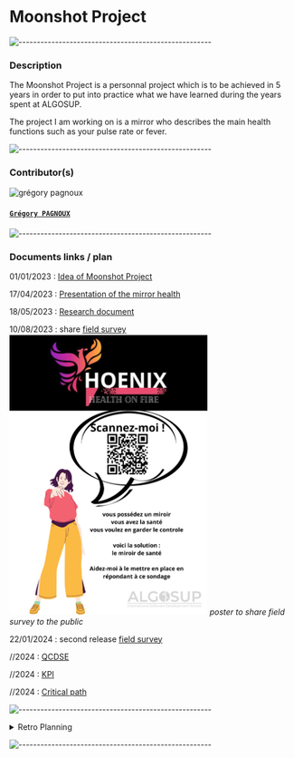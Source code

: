# Moonshot Project

![-----------------------------------------------------](https://raw.githubusercontent.com/andreasbm/readme/master/assets/lines/rainbow.png)

### Description

The Moonshot Project is a personnal project which is to be achieved in 5 years in order to put into practice what we have learned during the years spent at ALGOSUP.

The project I am working on is a mirror who describes the main health functions such as your pulse rate or fever.

![-----------------------------------------------------](https://raw.githubusercontent.com/andreasbm/readme/master/assets/lines/rainbow.png)

### Contributor(s)

<img alt="grégory pagnoux" src="https://avatars.githubusercontent.com/u/114397869?s=400&v=4" width="150">

#### [**`Grégory PAGNOUX`**](https://github.com/Gregory-Pagnoux)

![-----------------------------------------------------](https://raw.githubusercontent.com/andreasbm/readme/master/assets/lines/rainbow.png)

### Documents links / plan

01/01/2023 : [Idea of Moonshot Project](moonshot_project.md) 

17/04/2023 : [Presentation of the mirror health](mirror-health_product.md)

18/05/2023 : [Research document](mirror-health_research.md)

10/08/2023 : share [field survey](https://forms.gle/DRDfuTzgF9muhY8D8) <br>
<img alt="poster" src="/img/poster.png" width="350">
*poster to share field survey to the public*

22/01/2024 : second release [field survey](https://forms.gle/DRDfuTzgF9muhY8D8)

//2024 : [QCDSE](https://docs.google.com/document/d/1_H-wcQY_iAInv95kI3iQh92zyCA37LfbOUurZUEJ6dA/edit?usp=sharing)

//2024 : [KPI](https://docs.google.com/spreadsheets/d/1vU4uwSvnlM3zdsvzGCOgKkJPxNbdX58Gv39i1P2Z-Oc/edit?usp=sharing)

//2024 : [Critical path](https://docs.google.com/spreadsheets/d/16l_xSyliKyvaUGKUd8Fu0jS4mcjDrUDyP90tedfbv9E/edit?usp=sharing)


![-----------------------------------------------------](https://raw.githubusercontent.com/andreasbm/readme/master/assets/lines/rainbow.png)

<details>
<summary>Retro Planning</summary>

[Retro Planning](https://www.preceden.com/timelines/1067302-moonshot-retro-planning)

- 2023
  - January :
    - [x] find moonshot project
  - February :
  - March :
  - April :
    - [x] make product document
      - [x] describe the product
      - [x] find at least 3 options
  - May :
    - [x] start research for the mirror
      - [x] describe each options
      - [x] find a competitor
      - [x] find people concerned by the product
  - June :
  - July :
  - August :
    - [x] conduct a field survey
    - [x] define the language
    - [x] financial plan
    - [x] marketing
      - [x] create the design
      - [x] find name
      - [x] find slogan
      - [x] make the logo
  - September :
  - October :
    - [x] research data law
  - November :
  - October :
  - December :
- 2024
  - January :
  - February :
    - [ ] Specifications
      - [ ] make Functional
  - March :
    - [ ] Specifications
      - [ ] finish Functional
      - [ ] start Technical
  - April :
    - [ ] Specifications
      - [ ] Functional
      - [ ] make Technical
  - May :
    - [ ] Specifications
      - [ ] Functional
      - [ ] finish Technical
  - June :
  - July :
  - August :
  - September :
  - October :
  - November :
  - December :

</details>

![-----------------------------------------------------](https://raw.githubusercontent.com/andreasbm/readme/master/assets/lines/rainbow.png)

